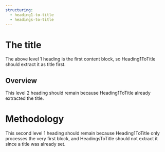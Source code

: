```yaml
---
structuring:
  - heading1-to-title
  - headings-to-title
---
```


# The title

The above level 1 heading is the first content block, so Heading1ToTitle should extract it as title first.

## Overview

This level 2 heading should remain because Heading1ToTitle already extracted the title.

# Methodology

This second level 1 heading should remain because Heading1ToTitle only processes the very first block, and HeadingsToTitle should not extract it since a title was already set.
